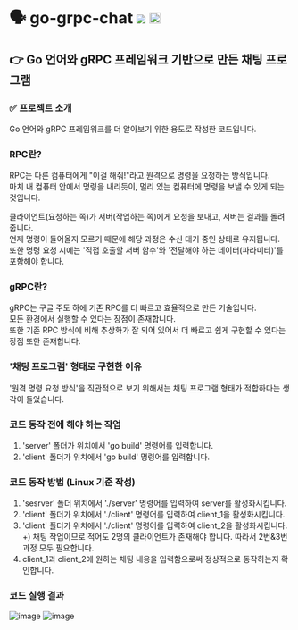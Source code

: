 # 🗣️ go-grpc-chat <img src="https://img.shields.io/badge/Go-00ADD8?style=flat-square&logo=Go&logoColor=white"/> <img src="https://github.com/user-attachments/assets/939c63cd-3dd9-43c2-9aee-f800ba4a22ae" height="20">
## 👉 Go 언어와 gRPC 프레임워크 기반으로 만든 채팅 프로그램
### ✅ 프로젝트 소개
Go 언어와 gRPC 프레임워크를 더 알아보기 위한 용도로 작성한 코드입니다.

### RPC란?
RPC는 다른 컴퓨터에게 "이걸 해줘!"라고 원격으로 명령을 요청하는 방식입니다.  
마치 내 컴퓨터 안에서 명령을 내리듯이, 멀리 있는 컴퓨터에 명령을 보낼 수 있게 되는 것입니다.  

클라이언트(요청하는 쪽)가 서버(작업하는 쪽)에게 요청을 보내고, 서버는 결과를 돌려줍니다.  
언제 명령이 들어올지 모르기 때문에 해당 과정은 수신 대기 중인 상태로 유지됩니다.  
또한 명령 요청 시에는 '직접 호출할 서버 함수'와 '전달해야 하는 데이터(파라미터)'를 포함해야 합니다.

### gRPC란?
gRPC는 구글 주도 하에 기존 RPC를 더 빠르고 효율적으로 만든 기술입니다.  
모든 환경에서 실행할 수 있다는 장점이 존재합니다.  
또한 기존 RPC 방식에 비해 추상화가 잘 되어 있어서 더 빠르고 쉽게 구현할 수 있다는 장점 또한 존재합니다.  

### '채팅 프로그램' 형태로 구현한 이유
'원격 명령 요청 방식'을 직관적으로 보기 위해서는 채팅 프로그램 형태가 적합하다는 생각이 들었습니다. 

### 코드 동작 전에 해야 하는 작업
1. 'server' 폴더가 위치에서 'go build' 명령어를 입력합니다.
2. 'client' 폴더가 위치에서 'go build' 명령어를 입력합니다.

### 코드 동작 방법 (Linux 기준 작성)
1. 'sesrver' 폴더 위치에서 './server' 명령어를 입력하여 server를 활성화시킵니다.
2. 'client' 폴더가 위치에서 './client' 명령어를 입력하여 client_1을 활성화시킵니다.
3. 'client' 폴더가 위치에서 './client' 명령어를 입력하여 client_2을 활성화시킵니다.  
+) 채팅 작업이므로 적어도 2명의 클라이언트가 존재해야 합니다. 따라서 2번&3번 과정 모두 필요합니다.
4. client_1과 client_2에 원하는 채팅 내용을 입력함으로써 정상적으로 동작하는지 확인합니다.

### 코드 실행 결과
![image](https://github.com/user-attachments/assets/8516a58f-ac58-4de7-9442-5272fd2964c2)
![image](https://github.com/user-attachments/assets/17a15cbe-edbc-4595-af17-8e9a671b0171)

